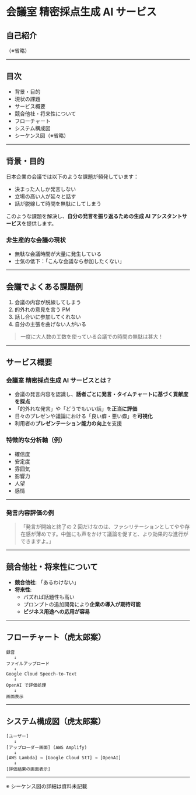 # 会議室 精密採点生成 AI サービス

## 自己紹介

（※省略）

---

## 目次

- 背景・目的
- 現状の課題
- サービス概要
- 競合他社・将来性について
- フローチャート
- システム構成図
- シーケンス図（※省略）

---

## 背景・目的

日本企業の会議では以下のような課題が頻発しています：

- 決まった人しか発言しない
- 立場の高い人が延々と話す
- 話が脱線して時間を無駄にしてしまう

このような課題を解決し、**自分の発言を振り返るための生成 AI アシスタントサービス**を提供します。

### 非生産的な会議の現状

- 無駄な会議時間が大量に発生している
- 士気の低下：「こんな会議なら参加したくない」

---

## 会議でよくある課題例

1. 会議の内容が脱線してしまう
2. 的外れの意見を言う PM
3. 話し合いに参加してくれない
4. 自分の主張を曲げない人がいる

> 一度に大人数の工数を使っている会議での時間の無駄は甚大！

---

## サービス概要

### 会議室 精密採点生成 AI サービスとは？

- 会議の発言内容を認識し、**話者ごとに発言・タイムチャートに基づく貢献度を採点**
- 「的外れな発言」や「どうでもいい話」を**正当に評価**
- 日々のプレゼンや議論における「良い癖・悪い癖」を**可視化**
- 利用者の**プレゼンテーション能力の向上**を支援

### 特徴的な分析軸（例）

- 確信度
- 安定度
- 雰囲気
- 影響力
- 人望
- 感情

---

### 発言内容評価の例

> 「発言が開始と終了の 2 回だけなのは、ファシリテーションとしてやや存在感が薄めです。中盤にも声をかけて議論を促すと、より効果的な進行ができますよ。」

---

## 競合他社・将来性について

- **競合他社**: 「あるわけない」
- **将来性**:
  - バズれば話題性も高い
  - プロンプトの追加開発により**企業の導入が期待可能**
  - **ビジネス用途への応用が容易**

---

## フローチャート（虎太郎案）

```
録音
   ↓
ファイルアップロード
   ↓
Google Cloud Speech-to-Text
   ↓
OpenAI で評価処理
   ↓
画面表示
```

---

## システム構成図（虎太郎案）

```
[ユーザー]
   ↓
[アップローダー画面] (AWS Amplify)
   ↓
[AWS Lambda] → [Google Cloud StT] → [OpenAI]
   ↓
[評価結果の画面表示]
```

---

※ シーケンス図の詳細は資料未記載

